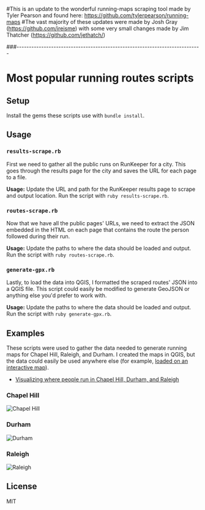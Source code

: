 #This is an update to the wonderful running-maps scraping tool made by Tyler Pearson and found here: https://github.com/tylerpearson/running-maps
#The vast majority of these updates were made by Josh Gray (https://github.com/ireisme) with some very small changes made by Jim Thatcher (https://github.com/jethatch/)



###---------------------------------------------------------------------------

# Most popular running routes scripts

## Setup

Install the gems these scripts use with `bundle install`.

## Usage

### `results-scrape.rb`

First we need to gather all the public runs on RunKeeper for a city. This goes through the results page for the city and saves the URL for each page to a file.

**Usage:** Update the URL and path for the RunKeeper results page to scrape and output location. Run the script with `ruby results-scrape.rb`.

### `routes-scrape.rb`

Now that we have all the public pages' URLs, we need to extract the JSON embedded in the HTML on each page that contains the route the person followed during their run.

**Usage:** Update the paths to where the data should be loaded and output. Run the script with `ruby routes-scrape.rb`.

### `generate-gpx.rb`

Lastly, to load the data into QGIS, I formatted the scraped routes' JSON into a QGIS file. This script could easily be modified to generate GeoJSON or anything else you'd prefer to work with.

**Usage:** Update the paths to where the data should be loaded and output. Run the script with `ruby generate-gpx.rb`.

## Examples

These scripts were used to gather the data needed to generate running maps for Chapel Hill, Raleigh, and Durham. I created the maps in QGIS, but the data could easily be used anywhere else (for example, [loaded on an interactive map](https://github.com/tylerpearson/where-people-run-triangle-data)).

- [Visualizing where people run in Chapel Hill, Durham, and Raleigh](http://www.newmediacampaigns.com/blog/visualizing-most-popular-running-routes-in-chapel-hill-durham-and-raleigh)

### Chapel Hill

![Chapel Hill](http://i.imgur.com/AgKVSbr.jpg)

### Durham

![Durham](http://i.imgur.com/OI8Fls5.jpg)

### Raleigh

![Raleigh](http://i.imgur.com/Kp0vIsc.jpg)

## License

MIT
